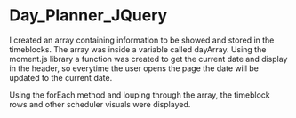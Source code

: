 # Day_Planner_JQuery

I created an array containing information to be showed and stored in the timeblocks. The array was inside a variable called dayArray. Using the moment.js library a function was created to get the current date and display in the header, so everytime the user opens the page the date will be updated to the current date. 

Using the forEach method and louping through the array, the timeblock rows and other scheduler visuals were displayed. 
